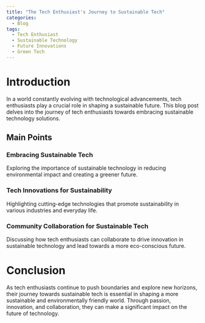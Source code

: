 ```yaml
---
title: "The Tech Enthusiast's Journey to Sustainable Tech"
categories:
  - Blog
tags:
  - Tech Enthusiast
  - Sustainable Technology
  - Future Innovations
  - Green Tech
---
```


# Introduction
In a world constantly evolving with technological advancements, tech enthusiasts play a crucial role in shaping a sustainable future. This blog post delves into the journey of tech enthusiasts towards embracing sustainable technology solutions.

## Main Points
### Embracing Sustainable Tech
Exploring the importance of sustainable technology in reducing environmental impact and creating a greener future.

### Tech Innovations for Sustainability
Highlighting cutting-edge technologies that promote sustainability in various industries and everyday life.

### Community Collaboration for Sustainable Tech
Discussing how tech enthusiasts can collaborate to drive innovation in sustainable technology and lead towards a more eco-conscious future.

# Conclusion
As tech enthusiasts continue to push boundaries and explore new horizons, their journey towards sustainable tech is essential in shaping a more sustainable and environmentally friendly world. Through passion, innovation, and collaboration, they can make a significant impact on the future of technology.